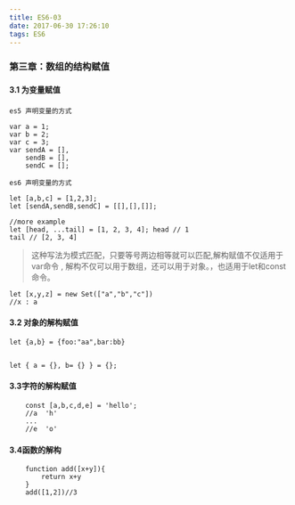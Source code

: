 ```yaml
---
title: ES6-03
date: 2017-06-30 17:26:10
tags: ES6
---
```

### 第三章：数组的结构赋值
#### 3.1 为变量赋值
```
es5 声明变量的方式

var a = 1;
var b = 2;
var c = 3;
var sendA = [],
    sendB = [],
    sendC = [];

es6 声明变量的方式

let [a,b,c] = [1,2,3];
let [sendA,sendB,sendC] = [[],[],[]];

//more example
let [head, ...tail] = [1, 2, 3, 4]; head // 1
tail // [2, 3, 4]
```
> 这种写法为模式匹配，只要等号两边相等就可以匹配,解构赋值不仅适用于var命令 , 解构不仅可以用于数组，还可以用于对象。，也适用于let和const命令。

```
let [x,y,z] = new Set(["a","b","c"])
//x : a
```
#### 3.2 对象的解构赋值

```
let {a,b} = {foo:"aa",bar:bb}


let { a = {}, b= {} } = {};
```

#### 3.3字符的解构赋值
```
	const [a,b,c,d,e] = 'hello';
	//a  'h'
	...
	//e  'o'
```

#### 3.4函数的解构
```
	function add([x+y]){
		return x+y
	}
	add([1,2])//3
```



